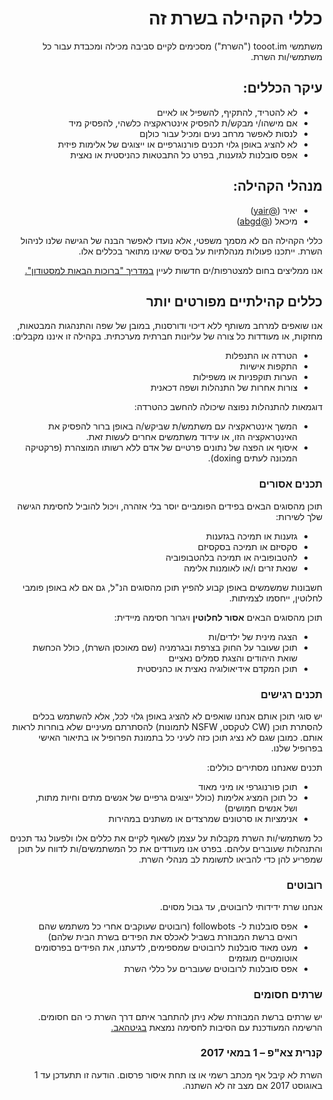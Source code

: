<div dir="rtl">

# כללי הקהילה בשרת זה
משתמשי tooot.im ("השרת") מסכימים לקיים סביבה מכילה ומכבדת עבור כל משתמשי/ות השרת.

## עיקר הכללים:
- לא להטריד, להתקיף, להשפיל או לאיים
- אם מישהו/י מבקש/ת להפסיק אינטראקציה כלשהי, להפסיק מיד
- לנסות לאפשר מרחב נעים ומכיל עבור כולןם
- לא להציג באופן גלוי תכנים פורנוגרפיים או ייצוגים של אלימות פיזית
- אפס סובלנות לגזענות, בפרט כל התבטאות כהניסטית או נאצית


## מנהלי הקהילה:
- יאיר ([@yair](https://tooot.im/@yair))
- מיכאל ([@abgd](https://tooot.im/@abgd)) 

כללי הקהילה הם לא מסמך משפטי, אלא נועדו לאפשר הבנה של הגישה שלנו לניהול השרת. ייתכנו פעולות מנהלתיות על בסיס שאינו מתואר בכללים אלו.

אנו ממליצים בחום למצטרפות/ים חדשות לעיין [במדריך "ברוכות הבאות למסטודון".](https://github.com/Toootim/Resources/blob/master/info/welcome.md)


## כללים קהילתיים מפורטים יותר
אנו שואפים למרחב משותף ללא דיכוי ודורסנות, במובן של שפה והתנהגות המבטאות, מחזקות, או מעודדות כל צורה של עליונות חברתית מערכתית.
בקהילה זו איננו מקבלים:
- הטרדה או התנפלות
- התקפות אישיות
- הערות תוקפניות או משפילות
- צורות אחרות של התנהלות ושפה דכאנית

דוגמאות להתנהלות נפוצה שיכולה להחשב כהטרדה:
- המשך אינטראקציה עם משתמש/ת שביקש/ה באופן ברור להפסיק את האינטראקציה הזו, או עידוד משתמשים אחרים לעשות זאת.
- איסוף או הפצה של נתונים פרטיים של אדם ללא רשותו המוצהרת (פרקטיקה המכונה לעתים doxing).

### תכנים אסורים
תוכן מהסוגים הבאים בפידים הפומביים יוסר בלי אזהרה, ויכול להוביל לחסימת הגישה שלך לשירות:
- גזענות או תמיכה בגזענות
- סקסיזם או תמיכה בסקסיזם
- להטבופוביה או תמיכה בלהטבופוביה
- שנאת זרים ו/או לאומנות אלימה

חשבונות שמשמשים באופן קבוע להפיץ תוכן מהסוגים הנ"ל, גם אם לא באופן פומבי לחלוטין, ייחסמו לצמיתות.

תוכן מהסוגים הבאים **אסור לחלוטין** ויגרור חסימה מיידית:
- הצגה מינית של ילדים/ות
- תוכן שעובר על החוק בצרפת ובגרמניה (שם מאוכסן השרת), כולל הכחשת שואת היהודים והצגת סמלים נאציים
- תוכן המקדם אידיאולוגיה נאצית או כהניסטית


### תכנים רגישים
יש סוגי תוכן אותם אנחנו שואפים לא להציג באופן גלוי לכל, אלא להשתמש בכלים להסתרת תוכן (CW לטקסט, NSFW לתמונות) להסתרתם מעיניים שלא בוחרות לראות אותם. כמובן שגם לא נציג תוכן כזה לעיני כל בתמונת הפרופיל או בתיאור האישי בפרופיל שלנו.

תכנים שאנחנו מסתירים כוללים:
- תוכן פורנוגרפי או מיני מאוד
- כל תוכן המציג אלימות (כולל ייצוגים גרפיים של אנשים מתים וחיות מתות, ושל אנשים חמושים)
- אנימציות או סרטונים שמרצדים או משתנים במהירות


כל משתמשי/ות השרת מקבלות על עצמן לשאוף לקיים את כללים אלו ולפעול נגד תכנים והתנהלות שעוברים עליהם. בפרט אנו מעודדים את כל המשתמשים/ות לדווח על תוכן שמפריע להן כדי להביאו לתשומת לב מנהלי השרת.

### רובוטים
אנחנו שרת ידידותי לרובוטים, עד גבול מסוים.
- אפס סובלנות ל- followbots (רובוטים שעוקבים אחרי כל משתמש שהם רואים ברשת המבוזרת בשביל לאכלס את הפידים בשרת הבית שלהם)
- מעט מאוד סובלנות לרובוטים שמספימים, לדעתנו, את הפידים בפרסומים אוטומטיים מוגזמים
- אפס סובלנות לרובוטים שעוברים על כללי השרת

### שרתים חסומים
יש שרתים ברשת המבוזרת שלא ניתן להתחבר איתם דרך השרת כי הם חסומים. הרשימה המעודכנת עם הסיבות לחסימה נמצאת [בגיטהאב.](https://github.com/Toootim/blocked-instances)

### קנרית צא"פ – 1 במאי 2017
השרת לא קיבל אף מכתב רשמי או צו תחת איסור פרסום. הודעה זו תתעדכן עד 1 באוגוסט 2017 אם מצב זה לא השתנה.

</div>
